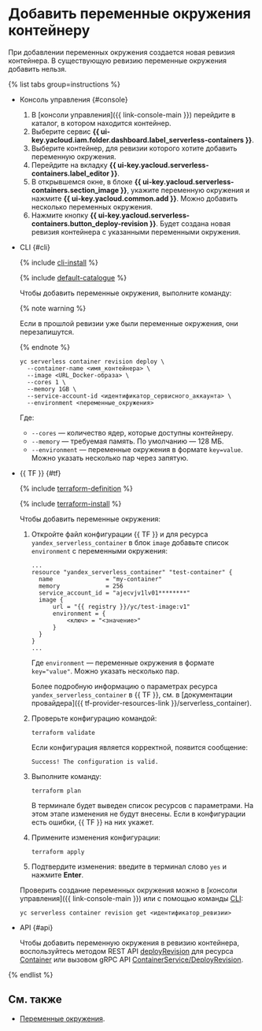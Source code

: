 # Добавить переменные окружения контейнеру

При добавлении переменных окружения создается новая ревизия контейнера. В существующую ревизию переменные окружения добавить нельзя.

{% list tabs group=instructions %}

- Консоль управления {#console}
    
    1. В [консоли управления]({{ link-console-main }}) перейдите в каталог, в котором находится контейнер.
    1. Выберите сервис **{{ ui-key.yacloud.iam.folder.dashboard.label_serverless-containers }}**.
    1. Выберите контейнер, для ревизии которого хотите добавить переменную окружения.
    1. Перейдите на вкладку **{{ ui-key.yacloud.serverless-containers.label_editor }}**.
    1. В открывшемся окне, в блоке **{{ ui-key.yacloud.serverless-containers.section_image }}**, укажите переменную окружения и нажмите **{{ ui-key.yacloud.common.add }}**. Можно добавить несколько переменных окружения.
    1. Нажмите кнопку **{{ ui-key.yacloud.serverless-containers.button_deploy-revision }}**. Будет создана новая ревизия контейнера с указанными переменными окружения.
    
- CLI {#cli}

    {% include [cli-install](../../_includes/cli-install.md) %}

    {% include [default-catalogue](../../_includes/default-catalogue.md) %}

    Чтобы добавить переменные окружения, выполните команду:

    {% note warning %}

    Если в прошлой ревизии уже были переменные окружения, они перезапишутся.

    {% endnote %}

    ```
    yc serverless container revision deploy \
      --container-name <имя_контейнера> \
      --image <URL_Docker-образа> \
      --cores 1 \
      --memory 1GB \
      --service-account-id <идентификатор_сервисного_аккаунта> \
      --environment <переменные_окружения>
    ```

    Где:

    * `--cores` — количество ядер, которые доступны контейнеру.
    * `--memory` — требуемая память. По умолчанию — 128 МБ.
    * `--environment` — переменные окружения в формате `key=value`. Можно указать несколько пар через запятую.

- {{ TF }} {#tf}

  {% include [terraform-definition](../../_tutorials/_tutorials_includes/terraform-definition.md) %}

  {% include [terraform-install](../../_includes/terraform-install.md) %}

  Чтобы добавить переменные окружения:

  1. Откройте файл конфигурации {{ TF }} и для ресурса `yandex_serverless_container` в блок `image` добавьте список `environment` с переменными окружения:

     ```hcl
     ...
     resource "yandex_serverless_container" "test-container" {
       name               = "my-container"
       memory             = 256
       service_account_id = "ajecvjv1lv01********"
       image {
           url = "{{ registry }}/yc/test-image:v1"
           environment = {
               <ключ> = "<значение>"
           }
       }
     }
     ...
     ```

     Где `environment` — переменные окружения в формате `key="value"`. Можно указать несколько пар.

	 Более подробную информацию о параметрах ресурса `yandex_serverless_container` в {{ TF }}, см. в [документации провайдера]({{ tf-provider-resources-link }}/serverless_container).

  1. Проверьте конфигурацию командой:
     ```
     terraform validate
     ```
     
     Если конфигурация является корректной, появится сообщение:
     
     ```
     Success! The configuration is valid.
     ```

  1. Выполните команду:
     ```
     terraform plan
     ```
  
     В терминале будет выведен список ресурсов с параметрами. На этом этапе изменения не будут внесены. Если в конфигурации есть ошибки, {{ TF }} на них укажет.

  1. Примените изменения конфигурации:
     ```
     terraform apply
     ```
     
  1. Подтвердите изменения: введите в терминал слово `yes` и нажмите **Enter**.

  Проверить создание переменных окружения можно в [консоли управления]({{ link-console-main }}) или с помощью команды [CLI](../../cli/):

  ```
  yc serverless container revision get <идентификатор_ревизии>
  ```

- API {#api}

  Чтобы добавить переменную окружения в ревизию контейнера, воспользуйтесь методом REST API [deployRevision](../containers/api-ref/Container/deployRevision.md) для ресурса [Container](../containers/api-ref/Container/index.md) или вызовом gRPC API [ContainerService/DeployRevision](../containers/api-ref/grpc/Container/deployRevision.md).

{% endlist %}

## См. также

* [Переменные окружения](../concepts/runtime.md#environment-variables).